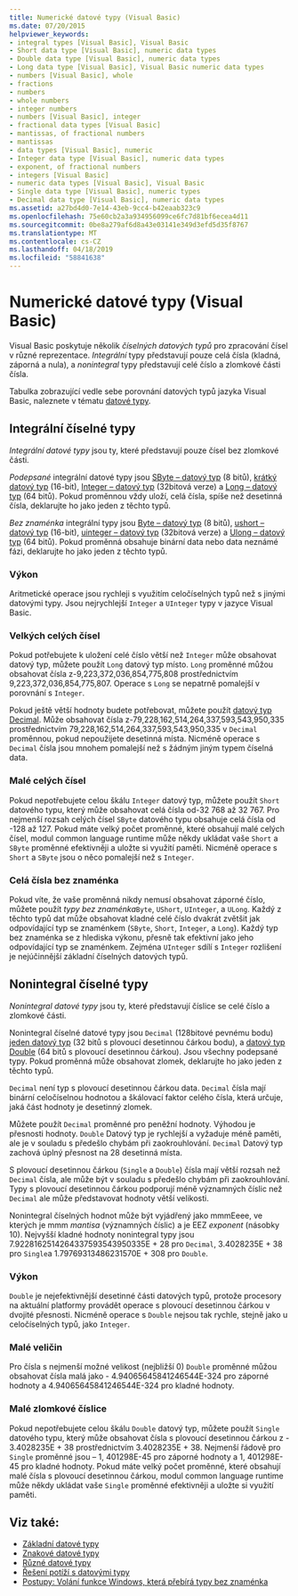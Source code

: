 ```yaml
---
title: Numerické datové typy (Visual Basic)
ms.date: 07/20/2015
helpviewer_keywords:
- integral types [Visual Basic], Visual Basic
- Short data type [Visual Basic], numeric data types
- Double data type [Visual Basic], numeric data types
- Long data type [Visual Basic], Visual Basic numeric data types
- numbers [Visual Basic], whole
- fractions
- numbers
- whole numbers
- integer numbers
- numbers [Visual Basic], integer
- fractional data types [Visual Basic]
- mantissas, of fractional numbers
- mantissas
- data types [Visual Basic], numeric
- Integer data type [Visual Basic], numeric data types
- exponent, of fractional numbers
- integers [Visual Basic]
- numeric data types [Visual Basic], Visual Basic
- Single data type [Visual Basic], numeric types
- Decimal data type [Visual Basic], numeric data types
ms.assetid: a27bd4d0-7e14-43eb-9cc4-b42eaab323c9
ms.openlocfilehash: 75e60cb2a3a934956099ce6fc7d81bf6ecea4d11
ms.sourcegitcommit: 0be8a279af6d8a43e03141e349d3efd5d35f8767
ms.translationtype: MT
ms.contentlocale: cs-CZ
ms.lasthandoff: 04/18/2019
ms.locfileid: "58841638"
---
```

# <a name="numeric-data-types-visual-basic"></a>Numerické datové typy (Visual Basic)
Visual Basic poskytuje několik *číselných datových typů* pro zpracování čísel v různé reprezentace. *Integrální* typy představují pouze celá čísla (kladná, záporná a nula), a *nonintegral* typy představují celé číslo a zlomkové části čísla.  
  
 Tabulka zobrazující vedle sebe porovnání datových typů jazyka Visual Basic, naleznete v tématu [datové typy](../../../../visual-basic/language-reference/data-types/index.md).  
  
## <a name="integral-numeric-types"></a>Integrální číselné typy  
 *Integrální datové typy* jsou ty, které představují pouze čísel bez zlomkové části.  
  
 *Podepsané* integrální datové typy jsou [SByte – datový typ](../../../../visual-basic/language-reference/data-types/sbyte-data-type.md) (8 bitů), [krátký datový typ](../../../../visual-basic/language-reference/data-types/short-data-type.md) (16-bit), [Integer – datový typ](../../../../visual-basic/language-reference/data-types/integer-data-type.md) (32bitová verze) a [ Long – datový typ](../../../../visual-basic/language-reference/data-types/long-data-type.md) (64 bitů). Pokud proměnnou vždy uloží, celá čísla, spíše než desetinná čísla, deklarujte ho jako jeden z těchto typů.  
  
 *Bez znaménka* integrální typy jsou [Byte – datový typ](../../../../visual-basic/language-reference/data-types/byte-data-type.md) (8 bitů), [ushort – datový typ](../../../../visual-basic/language-reference/data-types/ushort-data-type.md) (16-bit), [uinteger – datový typ](../../../../visual-basic/language-reference/data-types/uinteger-data-type.md) (32bitová verze) a [ Ulong – datový typ](../../../../visual-basic/language-reference/data-types/ulong-data-type.md) (64 bitů). Pokud proměnná obsahuje binární data nebo data neznámé fázi, deklarujte ho jako jeden z těchto typů.  
  
### <a name="performance"></a>Výkon  
 Aritmetické operace jsou rychleji s využitím celočíselných typů než s jinými datovými typy. Jsou nejrychlejší `Integer` a `UInteger` typy v jazyce Visual Basic.  
  
### <a name="large-integers"></a>Velkých celých čísel  
 Pokud potřebujete k uložení celé číslo větší než `Integer` může obsahovat datový typ, můžete použít `Long` datový typ místo. `Long` proměnné můžou obsahovat čísla z-9,223,372,036,854,775,808 prostřednictvím 9,223,372,036,854,775,807. Operace s `Long` se nepatrně pomalejší v porovnání s `Integer`.  
  
 Pokud ještě větší hodnoty budete potřebovat, můžete použít [datový typ Decimal](../../../../visual-basic/language-reference/data-types/decimal-data-type.md). Může obsahovat čísla z-79,228,162,514,264,337,593,543,950,335 prostřednictvím 79,228,162,514,264,337,593,543,950,335 v `Decimal` proměnnou, pokud nepoužijete desetinná místa. Nicméně operace s `Decimal` čísla jsou mnohem pomalejší než s žádným jiným typem číselná data.  
  
### <a name="small-integers"></a>Malé celých čísel  
 Pokud nepotřebujete celou škálu `Integer` datový typ, můžete použít `Short` datového typu, který může obsahovat celá čísla od-32 768 až 32 767. Pro nejmenší rozsah celých čísel `SByte` datového typu obsahuje celá čísla od -128 až 127. Pokud máte velký počet proměnné, které obsahují malé celých čísel, modul common language runtime může někdy ukládat vaše `Short` a `SByte` proměnné efektivněji a uložte si využití paměti. Nicméně operace s `Short` a `SByte` jsou o něco pomalejší než s `Integer`.  
  
### <a name="unsigned-integers"></a>Celá čísla bez znaménka  
 Pokud víte, že vaše proměnná nikdy nemusí obsahovat záporné číslo, můžete použít *typy bez znaménka*`Byte`, `UShort`, `UInteger`, a `ULong`. Každý z těchto typů dat může obsahovat kladné celé číslo dvakrát zvětšit jak odpovídající typ se znaménkem (`SByte`, `Short`, `Integer`, a `Long`). Každý typ bez znaménka se z hlediska výkonu, přesně tak efektivní jako jeho odpovídající typ se znaménkem. Zejména `UInteger` sdílí s `Integer` rozlišení je nejúčinnější základní číselných datových typů.  
  
## <a name="nonintegral-numeric-types"></a>Nonintegral číselné typy  
 *Nonintegral datové typy* jsou ty, které představují číslice se celé číslo a zlomkové části.  
  
 Nonintegral číselné datové typy jsou `Decimal` (128bitové pevnému bodu) [jeden datový typ](../../../../visual-basic/language-reference/data-types/single-data-type.md) (32 bitů s plovoucí desetinnou čárkou bodu), a [datový typ Double](../../../../visual-basic/language-reference/data-types/double-data-type.md) (64 bitů s plovoucí desetinnou čárkou). Jsou všechny podepsané typy. Pokud proměnná může obsahovat zlomek, deklarujte ho jako jeden z těchto typů.  
  
 `Decimal` není typ s plovoucí desetinnou čárkou data. `Decimal` čísla mají binární celočíselnou hodnotou a škálovací faktor celého čísla, která určuje, jaká část hodnoty je desetinný zlomek.  
  
 Můžete použít `Decimal` proměnné pro peněžní hodnoty. Výhodou je přesnosti hodnoty. `Double` Datový typ je rychlejší a vyžaduje méně paměti, ale je v souladu s předešlo chybám při zaokrouhlování. `Decimal` Datový typ zachová úplný přesnost na 28 desetinná místa.  
  
 S plovoucí desetinnou čárkou (`Single` a `Double`) čísla mají větší rozsah než `Decimal` čísla, ale může být v souladu s předešlo chybám při zaokrouhlování. Typy s plovoucí desetinnou čárkou podporují méně významných číslic než `Decimal` ale může představovat hodnoty větší velikosti.  
  
 Nonintegral číselných hodnot může být vyjádřený jako mmmEeee, ve kterých je mmm *mantisa* (významných číslic) a je EEZ *exponent* (násobky 10). Nejvyšší kladné hodnoty nonintegral typy jsou 7.9228162514264337593543950335E + 28 pro `Decimal`, 3.4028235E + 38 pro `Single`a 1.79769313486231570E + 308 pro `Double`.  
  
### <a name="performance"></a>Výkon  
 `Double` je nejefektivnější desetinné části datových typů, protože procesory na aktuální platformy provádět operace s plovoucí desetinnou čárkou v dvojité přesnosti. Nicméně operace s `Double` nejsou tak rychle, stejně jako u celočíselných typů, jako `Integer`.  
  
### <a name="small-magnitudes"></a>Malé veličin  
 Pro čísla s nejmenší možné velikost (nejbližší 0) `Double` proměnné můžou obsahovat čísla malá jako - 4.94065645841246544E-324 pro záporné hodnoty a 4.94065645841246544E-324 pro kladné hodnoty.  
  
### <a name="small-fractional-numbers"></a>Malé zlomkové číslice  
 Pokud nepotřebujete celou škálu `Double` datový typ, můžete použít `Single` datového typu, který může obsahovat čísla s plovoucí desetinnou čárkou z - 3.4028235E + 38 prostřednictvím 3.4028235E + 38. Nejmenší řádově pro `Single` proměnné jsou – 1, 401298E-45 pro záporné hodnoty a 1, 401298E-45 pro kladné hodnoty. Pokud máte velký počet proměnné, které obsahují malé čísla s plovoucí desetinnou čárkou, modul common language runtime může někdy ukládat vaše `Single` proměnné efektivněji a uložte si využití paměti.  
  
## <a name="see-also"></a>Viz také:

- [Základní datové typy](../../../../visual-basic/programming-guide/language-features/data-types/elementary-data-types.md)
- [Znakové datové typy](../../../../visual-basic/programming-guide/language-features/data-types/character-data-types.md)
- [Různé datové typy](../../../../visual-basic/programming-guide/language-features/data-types/miscellaneous-data-types.md)
- [Řešení potíží s datovými typy](../../../../visual-basic/programming-guide/language-features/data-types/troubleshooting-data-types.md)
- [Postupy: Volání funkce Windows, která přebírá typy bez znaménka](../../../../visual-basic/programming-guide/com-interop/how-to-call-a-windows-function-that-takes-unsigned-types.md)
